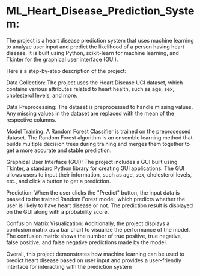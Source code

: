 # ML_Heart_Disease_Prediction_System: 



The project is a heart disease prediction system that uses machine learning to analyze user input and predict the likelihood of a person having heart disease. It is built using Python, scikit-learn for machine learning, and Tkinter for the graphical user interface (GUI).

Here's a step-by-step description of the project:

Data Collection: The project uses the Heart Disease UCI dataset, which contains various attributes related to heart health, such as age, sex, cholesterol levels, and more.

Data Preprocessing: The dataset is preprocessed to handle missing values. Any missing values in the dataset are replaced with the mean of the respective columns.

Model Training: A Random Forest Classifier is trained on the preprocessed dataset. The Random Forest algorithm is an ensemble learning method that builds multiple decision trees during training and merges them together to get a more accurate and stable prediction.

Graphical User Interface (GUI): The project includes a GUI built using Tkinter, a standard Python library for creating GUI applications. The GUI allows users to input their information, such as age, sex, cholesterol levels, etc., and click a button to get a prediction.

Prediction: When the user clicks the "Predict" button, the input data is passed to the trained Random Forest model, which predicts whether the user is likely to have heart disease or not. The prediction result is displayed on the GUI along with a probability score.

Confusion Matrix Visualization: Additionally, the project displays a confusion matrix as a bar chart to visualize the performance of the model. The confusion matrix shows the number of true positive, true negative, false positive, and false negative predictions made by the model.

Overall, this project demonstrates how machine learning can be used to predict heart disease based on user input and provides a user-friendly interface for interacting with the prediction system
